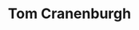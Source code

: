 ---
title: "Tom Cranenburgh"
company: "getanoffer.co.uk"
description: "I worked with George for a number of years and can recommend his dedicated approach to getting it right. He is ready to listen to your ideas and use his knowledge and skills to bring your business needs to reality."
eleventyExcludeFromCollections: false
excludeFromSitemap: true
---